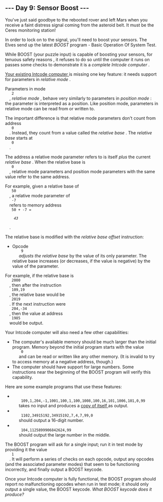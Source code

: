 <article class="day-desc">
 <h2>
  --- Day 9: Sensor Boost ---
 </h2>
 <p>
  You've just said goodbye to the rebooted rover and left Mars when you receive a faint distress signal coming from the asteroid belt.  It must be the Ceres monitoring station!
 </p>
 <p>
  In order to lock on to the signal, you'll need to boost your sensors. The Elves send up the latest
  <em>
   BOOST
  </em>
  program - Basic Operation Of System Test.
 </p>
 <p>
  While BOOST (your puzzle input) is capable of boosting your sensors, for
  <span title="Oh sure, NOW safety is a priority.">
   tenuous safety reasons
  </span>
  , it refuses to do so until the computer it runs on passes some checks to demonstrate it is a
  <em>
   complete Intcode computer
  </em>
  .
 </p>
 <p>
  <a href="5">
   Your existing Intcode computer
  </a>
  is missing one key feature: it needs support for parameters in
  <em>
   relative mode
  </em>
  .
 </p>
 <p>
  Parameters in mode
  <code>
   2
  </code>
  ,
  <em>
   relative mode
  </em>
  , behave very similarly to parameters in
  <em>
   position mode
  </em>
  : the parameter is interpreted as a position.  Like position mode, parameters in relative mode can be read from or written to.
 </p>
 <p>
  The important difference is that relative mode parameters don't count from address
  <code>
   0
  </code>
  .  Instead, they count from a value called the
  <em>
   relative base
  </em>
  . The
  <em>
   relative base
  </em>
  starts at
  <code>
   0
  </code>
  .
 </p>
 <p>
  The address a relative mode parameter refers to is itself
  <em>
   plus
  </em>
  the current
  <em>
   relative base
  </em>
  . When the relative base is
  <code>
   0
  </code>
  , relative mode parameters and position mode parameters with the same value refer to the same address.
 </p>
 <p>
  For example, given a relative base of
  <code>
   50
  </code>
  , a relative mode parameter of
  <code>
   -7
  </code>
  refers to memory address
  <code>
   50 + -7 =
   <em>
    43
   </em>
  </code>
  .
 </p>
 <p>
  The relative base is modified with the
  <em>
   relative base offset
  </em>
  instruction:
 </p>
 <ul>
  <li>
   Opcode
   <code>
    9
   </code>
   <em>
    adjusts the relative base
   </em>
   by the value of its only parameter. The relative base increases (or decreases, if the value is negative) by the value of the parameter.
  </li>
 </ul>
 <p>
  For example, if the relative base is
  <code>
   2000
  </code>
  , then after the instruction
  <code>
   109,19
  </code>
  , the relative base would be
  <code>
   2019
  </code>
  . If the next instruction were
  <code>
   204,-34
  </code>
  , then the value at address
  <code>
   1985
  </code>
  would be output.
 </p>
 <p>
  Your Intcode computer will also need a few other capabilities:
 </p>
 <ul>
  <li>
   The computer's available memory should be much larger than the initial program. Memory beyond the initial program starts with the value
   <code>
    0
   </code>
   and can be read or written like any other memory. (It is invalid to try to access memory at a negative address, though.)
  </li>
  <li>
   The computer should have support for large numbers. Some instructions near the beginning of the BOOST program will verify this capability.
  </li>
 </ul>
 <p>
  Here are some example programs that use these features:
 </p>
 <ul>
  <li>
   <code>
    109,1,204,-1,1001,100,1,100,1008,100,16,101,1006,101,0,99
   </code>
   takes no input and produces a
   <a href="https://en.wikipedia.org/wiki/Quine_(computing)">
    copy of itself
   </a>
   as output.
  </li>
  <li>
   <code>
    1102,34915192,34915192,7,4,7,99,0
   </code>
   should output a 16-digit number.
  </li>
  <li>
   <code>
    104,1125899906842624,99
   </code>
   should output the large number in the middle.
  </li>
 </ul>
 <p>
  The BOOST program will ask for a single input; run it in test mode by providing it the value
  <code>
   1
  </code>
  . It will perform a series of checks on each opcode, output any opcodes (and the associated parameter modes) that seem to be functioning incorrectly, and finally output a BOOST keycode.
 </p>
 <p>
  Once your Intcode computer is fully functional, the BOOST program should report no malfunctioning opcodes when run in test mode; it should only output a single value, the BOOST keycode.
  <em>
   What BOOST keycode does it produce?
  </em>
 </p>
</article>

